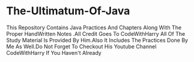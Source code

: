 # The-Ultimatum-Of-Java
This Repository Contains Java Practices And Chapters Along With The Proper HandWritten Notes .All Credit Goes To CodeWithHarry All Of The Study Material Is Provided By Him.Also It Includes The Practices Done By Me As Well.Do Not Forget To Checkout His Youtube Channel CodeWithHarry If You Haven't Already
